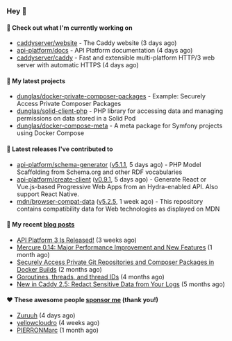 ### Hey 👋

#### 👷 Check out what I'm currently working on

- [caddyserver/website](https://github.com/caddyserver/website) - The Caddy website (3 days ago)
- [api-platform/docs](https://github.com/api-platform/docs) - API Platform documentation (4 days ago)
- [caddyserver/caddy](https://github.com/caddyserver/caddy) - Fast and extensible multi-platform HTTP/3 web server with automatic HTTPS (4 days ago)

#### 🌱 My latest projects

- [dunglas/docker-private-composer-packages](https://github.com/dunglas/docker-private-composer-packages) - Example: Securely Access Private Composer Packages
- [dunglas/solid-client-php](https://github.com/dunglas/solid-client-php) - PHP library for accessing data and managing permissions on data stored in a Solid Pod
- [dunglas/docker-compose-meta](https://github.com/dunglas/docker-compose-meta) - A meta package for Symfony projects using Docker Compose

#### 🔭 Latest releases I've contributed to

- [api-platform/schema-generator](https://github.com/api-platform/schema-generator) ([v5.1.1](https://github.com/api-platform/schema-generator/releases/tag/v5.1.1), 5 days ago) - PHP Model Scaffolding from Schema.org and other RDF vocabularies
- [api-platform/create-client](https://github.com/api-platform/create-client) ([v0.9.1](https://github.com/api-platform/create-client/releases/tag/v0.9.1), 5 days ago) - Generate React or Vue.js-based Progressive Web Apps from an Hydra-enabled API. Also support React Native.
- [mdn/browser-compat-data](https://github.com/mdn/browser-compat-data) ([v5.2.5](https://github.com/mdn/browser-compat-data/releases/tag/v5.2.5), 1 week ago) - This repository contains compatibility data for Web technologies as displayed on MDN

#### 📜 My recent [blog posts](https://dunglas.fr)

- [API Platform 3 Is Released!](https://dunglas.dev/2022/09/api-platform-3-is-released/) (3 weeks ago)
- [Mercure 0.14: Major Performance Improvement and New Features](https://dunglas.dev/2022/09/mercure-0-14/) (1 month ago)
- [Securely Access Private Git Repositories and Composer Packages in Docker Builds](https://dunglas.dev/2022/08/securely-access-private-git-repositories-and-composer-packages-in-docker-builds/) (2 months ago)
- [Goroutines, threads, and thread IDs](https://dunglas.dev/2022/05/goroutines-threads-and-thread-ids/) (4 months ago)
- [New in Caddy 2.5: Redact Sensitive Data from Your Logs](https://dunglas.dev/2022/04/caddy-logging-security-improvements/) (5 months ago)

#### ❤️ These awesome people [sponsor me](https://github.com/sponsors/dunglas) (thank you!)

- [Zuruuh](https://github.com/Zuruuh) (4 days ago)
- [yellowcloudro](https://github.com/yellowcloudro) (4 weeks ago)
- [PIERRONMarc](https://github.com/PIERRONMarc) (1 month ago)
